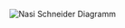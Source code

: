 ![Nasi Schneider Diagramm]([https://github.com/[username]/[reponame]/blob/[branch]/image.jpg?raw=true](https://raw.githubusercontent.com/ensar-adesso/Lineare-Suche/refs/heads/main/nasi-schneider.png))
